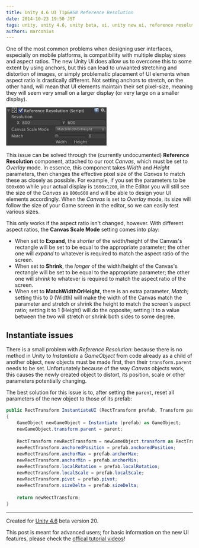 ```yaml
---
title: Unity 4.6 UI Tip&#58 Reference Resolution
date: 2014-10-23 19:50 JST
tags: unity, unity 4.6, unity beta, ui, unity new ui, reference resolution, resolution, scaling
authors: marconius
---
```


One of the most common problems when designing user interfaces, especially on mobile platforms, is compatibility with multiple display sizes and aspect ratios. The new Unity UI does allow us to overcome this to some extent by using anchors, but this can lead to unwanted stretching and distortion of images, or simply problematic placement of UI elements when aspect ratio is drastically different. Not setting anchors to stretch, on the other hand, will mean that UI elements maintain their set pixel-size, meaning they will seem very small on a larger display (or very large on a smaller display).

![refres1](/static/images/2014/10/UnityUI/refres1.png)

This issue can be solved through the (currently undocumented) **Reference Resolution** component, attached to our root *Canvas*, which must be set to *Overlay* mode. In essence, this component takes *Width* and *Height* parameters, then changes the effective pixel size of the *Canvas* to match these as closely as possible. For example, if you set the parameters to be `800x600` while your actual display is `1600x1200`, in the Editor you will still see the size of the *Canvas* as `800x600` and will be able to design your UI elements accordingly. When the *Canvas* is set to *Overlay* mode, its size will follow the size of your Game screen in the editor, so we can easily test various sizes.

This only works if the aspect ratio isn't changed, however. With different aspect ratios, the **Canvas Scale Mode** setting comes into play:

- When set to **Expand**, the *shorter* of the width/height of the Canvas's rectangle will be set to be equal to the appropriate parameter; the other one will *expand* to whatever is required to match the aspect ratio of the screen.
- When set to **Shrink**, the *longer* of the width/height of the Canvas's rectangle will be set to be equal to the appropriate parameter; the other one will *shrink* to whatever is required to match the aspect ratio of the screen.
- When set to **MatchWidthOrHeight**, there is an extra parameter, *Match*; setting this to 0 (Width) will make the width of the Canvas match the parameter and stretch or shrink the height to match the screen's aspect ratio; setting it to 1 (Height) will do the opposite; setting it to a value between the two will stretch or shrink both sides to some degree.

## Instantiate issues

There is a small problem with *Reference Resolution*: because there is no method in Unity to *Instantiate* a *GameObject* from code already as a child of another object, new objects must be made first, then their `transform.parent` needs to be set. Unfortunately because of the way *Canvas* objects work, this causes the newly created object to distort, its position, scale or other parameters potentially changing.

The best solution for this issue is to, after setting the `parent`, reset all parameters of the new object to those of its prefab:

```csharp
public RectTransform InstantiateUI (RectTransform prefab, Transform parent)
{
	GameObject newGameObject = Instantiate (prefab) as GameObject;
	newGameObject.transform.parent = parent;
       
    RectTransform newRectTransform = newGameObject.transform as RectTransform;
   	newRectTransform.anchoredPosition = prefab.anchoredPosition;
   	newRectTransform.anchorMax = prefab.anchorMax;
    newRectTransform.anchorMin = prefab.anchorMin;
    newRectTransform.localRotation = prefab.localRotation;
    newRectTransform.localScale = prefab.localScale;
    newRectTransform.pivot = prefab.pivot;
    newRectTransform.sizeDelta = prefab.sizeDelta;
       
    return newRectTransform;
}
```
    
-----

Created for [Unity 4.6](http://unity3d.com/unity/beta/4.6) beta version 20.

This post is meant for advanced users; for basic information on the new UI features, please check the [offical tutorial videos](http://unity3d.com/learn/tutorials/modules/beginner/ui)!
